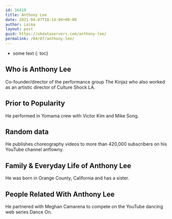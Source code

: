 ```yaml
---
id: 16419
title: Anthony Lee
date: 2021-04-07T18:14:04+00:00
author: Laima
layout: post
guid: https://ukdataservers.com/anthony-lee/
permalink: /04/07/anthony-lee/
---
```


* some text
{: toc}


## Who is Anthony Lee
                  
                  
                  
Co-founder/director of the performance group The Kinjaz who also worked as an artistic director of Culture Shock LA.
                  
              
            
              
            
                
                
                
## Prior to Popularity
                  
                  
                  
He performed in Yomama crew with Victor Kim and Mike Song.
                  
              
            
              
            
                
                
                
## Random data
                  
                  
                  
He publishes choreography videos to more than 420,000 subscribers on his YouTube channel anflowny.
                  
              
            
              
            
                
                
                
## Family & Everyday Life of Anthony Lee
                  
                  
                  
He was born in Orange County, California and has a sister.
                  
              
            
              
            
                
                
                
## People Related With Anthony Lee
                  
                  
                  
He partnered with Meghan Camarena to compete on the YouTube dancing web series Dance On.
                  
              
            
              
            
                
              
            
              
              
            
            
              
            
          
          
          